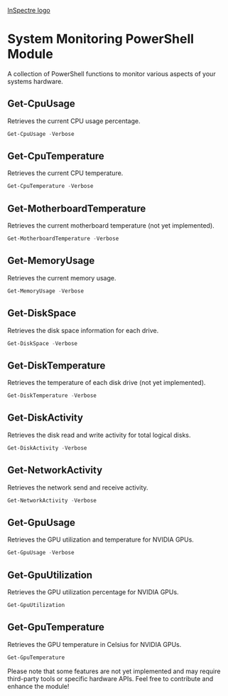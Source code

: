 [InSpectre logo](logo.png)
# System Monitoring PowerShell Module

A collection of PowerShell functions to monitor various aspects of your systems hardware.

## Get-CpuUsage

Retrieves the current CPU usage percentage.

```powershell
Get-CpuUsage -Verbose
```

## Get-CpuTemperature

Retrieves the current CPU temperature.

```powershell
Get-CpuTemperature -Verbose
```

## Get-MotherboardTemperature

Retrieves the current motherboard temperature (not yet implemented).

```powershell
Get-MotherboardTemperature -Verbose
```

## Get-MemoryUsage

Retrieves the current memory usage.

```powershell
Get-MemoryUsage -Verbose
```

## Get-DiskSpace

Retrieves the disk space information for each drive.

```powershell
Get-DiskSpace -Verbose
```

## Get-DiskTemperature

Retrieves the temperature of each disk drive (not yet implemented).

```powershell
Get-DiskTemperature -Verbose
```

## Get-DiskActivity

Retrieves the disk read and write activity for total logical disks.

```powershell
Get-DiskActivity -Verbose
```

## Get-NetworkActivity

Retrieves the network send and receive activity.

```powershell
Get-NetworkActivity -Verbose
```

## Get-GpuUsage

Retrieves the GPU utilization and temperature for NVIDIA GPUs.

```powershell
Get-GpuUsage -Verbose
```

## Get-GpuUtilization

Retrieves the GPU utilization percentage for NVIDIA GPUs.

```powershell
Get-GpuUtilization
```

## Get-GpuTemperature

Retrieves the GPU temperature in Celsius for NVIDIA GPUs.

```powershell
Get-GpuTemperature
```

Please note that some features are not yet implemented and may require third-party tools or specific hardware APIs. Feel free to contribute and enhance the module!
